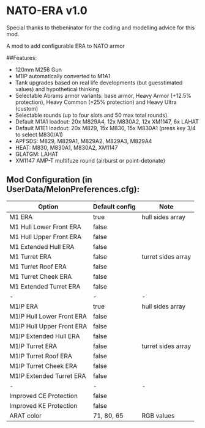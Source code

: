 # NATO-ERA v1.0

Special thanks to thebeninator for the coding and modelling advice for this mod.

A mod to add configurable ERA to NATO armor

##Features:<p>
	<ul>
	<li>120mm M256 Gun</li>
	<li>M1IP automatically converted to M1A1</li>
	<li>Tank upgrades based on real life developments (but guesstimated values) and hypothetical thinking</li>
    	<li>Selectable Abrams armor variants: base armor, Heavy Armor (+12.5% protection), Heavy Common (+25% protection) and Heavy Ultra (custom)</li>
    	<li>Selectable rounds (up to four slots and 50 max total rounds).</li>
	<li>Default M1A1 loadout: 20x M829A4, 12x M830A2, 12x XM1147, 6x LAHAT</li>
	<li>Default M1E1 loadout: 20x M829, 15x M830, 15x M830A1 (press key 3/4 to select M830/A1)</li>
	<li>APFSDS: M829, M829A1, M829A2, M829A3, M829A4</li>
    	<li>HEAT: M830, M830A1, M830A2, XM1147</li>
    	<li>GLATGM: LAHAT</li>
    	<li>XM1147 AMP-T multifuze round (airburst or point-detonate)</li>
 	</ul>
</p>


## Mod Configuration (in UserData/MelonPreferences.cfg):

| Option  | Default config | Note
| ------------- | ------------- | ------------- | 
| M1 ERA  | true | hull sides array |
| M1 Hull Lower Front ERA  | false  |  |
| M1 Hull Upper Front ERA  | false  |  |
| M1 Extended Hull ERA | false  |  |
| M1 Turret ERA | false | turret sides array |
| M1 Turret Roof ERA | false |  |
| M1 Turret Cheek ERA | false |  |
| M1 Extended Turret ERA | false |  |
| - | - | - |
| M1IP ERA  | true | hull sides array |
| M1IP Hull Lower Front ERA  | false  |  |
| M1IP Hull Upper Front ERA  | false  |  |
| M1IP Extended Hull ERA | false  |  |
| M1IP Turret ERA | false | turret sides array |
| M1IP Turret Roof ERA | false |  |
| M1IP Turret Cheek ERA | false |  |
| M1IP Extended Turret ERA | false |  |
| - | - | - |
| Improved CE Protection | false |  |
| Improved KE Protection | false |  |
| ARAT color | 71, 80, 65 | RGB values |
